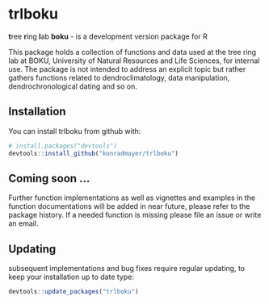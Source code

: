 
<!-- README.md is generated from README.Rmd. Please edit that file -->
trlboku
=======

**t**ree **r**ing **l**ab **boku** - is a development version package for R

This package holds a collection of functions and data used at the tree ring lab at BOKU, University of Natural Resources and Life Sciences, for internal use. The package is not intended to address an explicit topic but rather gathers functions related to dendroclimatology, data manipulation, dendrochronological dating and so on.

Installation
------------

You can install trlboku from github with:

``` r
# install.packages("devtools")
devtools::install_github("konradmayer/trlboku")
```

Coming soon ...
---------------

Further function implementations as well as vignettes and examples in the function documentations will be added in near future, please refer to the package history. If a needed function is missing please file an issue or write an email.

Updating
--------

subsequent implementations and bug fixes require regular updating, to keep your installation up to date type:

``` r
devtools::update_packages("trlboku")
```
